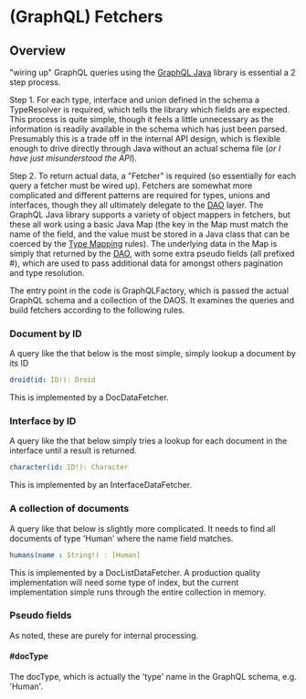 # (GraphQL) Fetchers

## Overview 
"wiring up" GraphQL queries using the [GraphQL Java](https://github.com/graphql-java/graphql-java) library is 
essential a 2 step process. 

Step 1. For each type, interface and union defined in the schema a TypeResolver is required, which tells the library 
which fields are expected. This process is quite simple, though it feels a little unnecessary as the information is 
readily available in the schema which has just been parsed. Presumably this is a trade off in the internal API design, 
which is flexible enough to drive directly through Java without an actual schema file 
(_or I have just misunderstood the API_). 

Step 2. To return actual data, a "Fetcher" is required (so essentially for each query a fetcher must be wired up). 
Fetchers are somewhat more complicated and different patterns are required for types, unions and interfaces, though they all 
ultimately delegate to the [DAO](daos) layer. The GraphQL Java library supports a variety of object mappers in fetchers, 
but these all work using a basic Java Map (the key in the Map must match the name of the field, and the value must be stored 
in a Java class that can be coerced by the [Type Mapping](typeMappings) rules). The underlying data in the Map is simply 
that returned by the [DAO](daos), with some extra pseudo fields (all prefixed #), which are used to pass additional 
data for amongst others pagination and type resolution.  

The entry point in the code is GraphQLFactory, which is passed the actual GraphQL schema and a collection of the DAOS. 
It examines the queries and build fetchers according to the following rules.

### Document by ID 

A query like the that below is the most simple, simply lookup a document by its ID

```yaml
droid(id: ID!): Droid
``` 

This is implemented by a DocDataFetcher.


### Interface by ID 

A query like the that below simply tries a lookup for each document in the 
interface until a result is returned.

```yaml
character(id: ID!): Character
```

This is implemented by an InterfaceDataFetcher.

### A collection of documents 

A query like that below is slightly more complicated. It needs to find all documents of type 'Human' where the 
name field matches.

```yaml
humans(name : String!) : [Human]
```

This is implemented by a DocListDataFetcher.  A production quality implementation will need some type of 
index, but the current implementation simple runs through the entire collection in memory.


### Pseudo fields 

As noted, these are purely for internal processing. 

#### #docType

The docType, which is actually the 'type' name in the GraphQL schema, e.g. 'Human'.